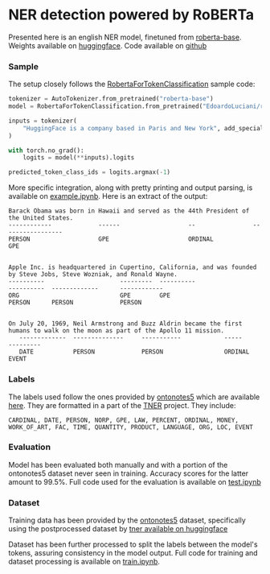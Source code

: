 # NER detection powered by RoBERTa
Presented here is an english NER model, finetuned from [roberta-base](https://huggingface.co/FacebookAI/roberta-base). Weights available on [huggingface](https://huggingface.co/EdoardoLuciani/roberta-on-english-ner). Code available on [github](https://github.com/EdoardoLuciani/roberta-on-english-ner)

### Sample
The setup closely follows the [RobertaForTokenClassification](https://huggingface.co/docs/transformers/model_doc/roberta#transformers.RobertaForTokenClassification) sample code:

```python
tokenizer = AutoTokenizer.from_pretrained("roberta-base")
model = RobertaForTokenClassification.from_pretrained("EdoardoLuciani/roberta-on-english-ner")

inputs = tokenizer(
    "HuggingFace is a company based in Paris and New York", add_special_tokens=False, return_tensors="pt"
)

with torch.no_grad():
    logits = model(**inputs).logits

predicted_token_class_ids = logits.argmax(-1)
```

More specific integration, along with pretty printing and output parsing, is available on [example.ipynb](example.ipynb). Here is an extract of the output:

```
Barack Obama was born in Hawaii and served as the 44th President of the United States.
------------             ------                   --                -----------------
PERSON                   GPE                      ORDINAL           GPE


Apple Inc. is headquartered in Cupertino, California, and was founded by Steve Jobs, Steve Wozniak, and Ronald Wayne.
----------                     ---------  ----------                     ----------  -------------      ------------
ORG                            GPE        GPE                            PERSON      PERSON             PERSON


On July 20, 1969, Neil Armstrong and Buzz Aldrin became the first humans to walk on the moon as part of the Apollo 11 mission.
   -------------  --------------     -----------            -----                                           ---------
   DATE           PERSON             PERSON                 ORDINAL                                         EVENT
```

### Labels
The labels used follow the ones provided by [ontonotes5](https://paperswithcode.com/dataset/ontonotes-5-0) which are available [here](label.json). They are formatted in a part of the [TNER](https://github.com/asahi417/tner) project. They include:
```
CARDINAL, DATE, PERSON, NORP, GPE, LAW, PERCENT, ORDINAL, MONEY, WORK_OF_ART, FAC, TIME, QUANTITY, PRODUCT, LANGUAGE, ORG, LOC, EVENT
```


### Evaluation
Model has been evaluated both manually and with a portion of the ontonotes5 dataset never seen in training. Accuracy scores for the latter amount to 99.5%.
Full code used for the evaluation is available on [test.ipynb](test.ipynb)


### Dataset
Training data has been provided by the [ontonotes5](https://paperswithcode.com/dataset/ontonotes-5-0) dataset, specifically using the postprocessed dataset by [tner available on huggingface](https://huggingface.co/datasets/tner/ontonotes5)

Dataset has been further processed to split the labels between the model's tokens, assuring consistency in the model output. Full code for training and dataset processing is available on [train.ipynb](train.ipynb).